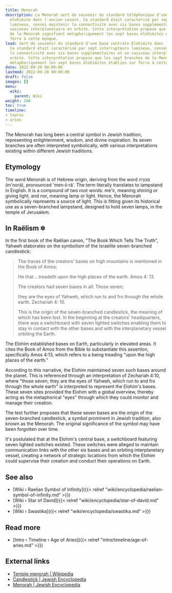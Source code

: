 ```yaml
---
title: Menorah
description: La Menorah sert de souvenir du standard téléphonique d'une base centrale
  élohimite dans l'ancien Levant. Ce standard était caractérisé par sept interrupteurs
  lumineux, censés maintenir la connectivité avec six bases supplémentaires et un
  vaisseau interplanétaire en orbite. Cette interprétation propose que les sept branches
  de la Menorah signifient métaphoriquement les sept bases élohimites établies sur
  Terre à cette époque.
lead: Sert de souvenir du standard d'une base centrale Elohimite dans l'Ancien Levant.
  Ce standard était caractérisé par sept interrupteurs lumineux, censés maintenir
  la connectivité avec six bases supplémentaires et un vaisseau interplanétaire en
  orbite. Cette interprétation propose que les sept branches de la Menorah signifient
  métaphoriquement les sept bases élohimites établies sur Terre à cette époque.
date: 2022-09-20 00:00:00
lastmod: 2022-09-20 00:00:00
draft: false
images: []
menu:
  wiki:
    parent: Wiki
weight: 200
toc: true
timeline:
- taurus
- aries
---
```


The Menorah has long been a central symbol in Jewish tradition, representing enlightenment, wisdom, and divine inspiration. Its seven branches are often interpreted symbolically, with various interpretations existing within different Jewish traditions.

## Etymology

The word Menorah is of Hebrew origin, deriving from the word מְנוֹרָה (m'norá), pronounced 'men·ō·rä'. The term literally translates to lampstand in English. It is a compound of two root words: me'ir, meaning shining or giving light, and nor, meaning lamp or light. Hence, the Menorah symbolically represents a source of light. This is fitting given its historical use as a seven-branched lampstand, designed to hold seven lamps, in the temple of Jerusalem.

## In Raëlism 🔯

In the first book of the Raëlian canon, "The Book Which Tells The Truth", Yahweh elaborates on the symbolism of the Israelite seven-branched candlestick:

> The traces of the creators’ bases on high mountains is mentioned in the Book of Amos:
>
> He that... treadeth upon the high places of the earth. Amos 4: 13.
>
> The creators had seven bases in all: Those seven;
>
> they are the eyes of Yahweh, which run to and fro through the whole earth. Zechariah 4: 10.
>
> This is the origin of the seven-branched candlestick, the meaning of which has been lost. In the beginning at the creators’ headquarters, there was a switchboard with seven lighted switches enabling them to stay in contact with the other bases and with the interplanetary vessel orbiting the Earth.

The Elohim established bases on Earth, particularly in elevated areas. It cites the Book of Amos from the Bible to substantiate this assertion, specifically Amos 4:13, which refers to a being treading "upon the high places of the earth."

According to this narrative, the Elohim maintained seven such bases around the planet. This is referenced through an interpretation of Zechariah 4:10, where "those seven; they are the eyes of Yahweh, which run to and fro through the whole earth" is interpreted to represent the Elohim's bases. These seven sites provided the Elohim with a global overview, thereby acting as the metaphorical "eyes" through which they could monitor and manage their creation.

The text further proposes that these seven bases are the origin of the seven-branched candlestick, a symbol prominent in Jewish tradition, also known as the Menorah. The original significance of the symbol may have been forgotten over time.

It's postulated that at the Elohim's central base, a switchboard featuring seven lighted switches existed. These switches were alleged to maintain communication links with the other six bases and an orbiting interplanetary vessel, creating a network of strategic locations from which the Elohim could supervise their creation and conduct their operations on Earth.

## See also

- [Wiki › Raelian Symbol of Infinity]({{< relref "wiki/encyclopedia/raelian-symbol-of-infinity.md" >}})
- [Wiki › Star of David]({{< relref "wiki/encyclopedia/star-of-david.md" >}})
- [Wiki › Swastika]({{< relref "wiki/encyclopedia/swastika.md" >}})

## Read more

- [Intro › Timeline › Age of Aries]({{< relref "intro/timeline/age-of-aries.md" >}})

## External links

- [Temple menorah | Wikipedia](https://en.wikipedia.org/wiki/Temple_menorah)
- [Candlestick | Jewish Encyclopedia](https://www.jewishencyclopedia.com/articles/3964-candlestick)
- [Menorah | Jewish Encyclopedia](https://www.jewishencyclopedia.com/articles/10685-menorah)